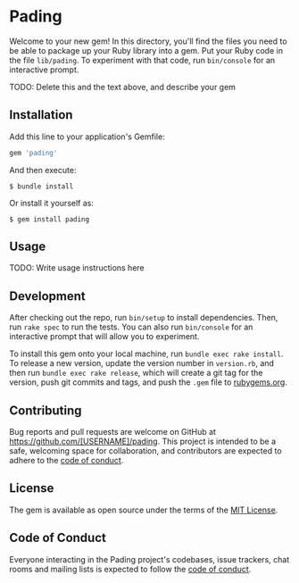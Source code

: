 # Pading

Welcome to your new gem! In this directory, you'll find the files you need to be able to package up your Ruby library into a gem. Put your Ruby code in the file `lib/pading`. To experiment with that code, run `bin/console` for an interactive prompt.

TODO: Delete this and the text above, and describe your gem

## Installation

Add this line to your application's Gemfile:

```ruby
gem 'pading'
```

And then execute:

    $ bundle install

Or install it yourself as:

    $ gem install pading

## Usage

TODO: Write usage instructions here

## Development

After checking out the repo, run `bin/setup` to install dependencies. Then, run `rake spec` to run the tests. You can also run `bin/console` for an interactive prompt that will allow you to experiment.

To install this gem onto your local machine, run `bundle exec rake install`. To release a new version, update the version number in `version.rb`, and then run `bundle exec rake release`, which will create a git tag for the version, push git commits and tags, and push the `.gem` file to [rubygems.org](https://rubygems.org).

## Contributing

Bug reports and pull requests are welcome on GitHub at https://github.com/[USERNAME]/pading. This project is intended to be a safe, welcoming space for collaboration, and contributors are expected to adhere to the [code of conduct](https://github.com/[USERNAME]/pading/blob/master/CODE_OF_CONDUCT.md).


## License

The gem is available as open source under the terms of the [MIT License](https://opensource.org/licenses/MIT).

## Code of Conduct

Everyone interacting in the Pading project's codebases, issue trackers, chat rooms and mailing lists is expected to follow the [code of conduct](https://github.com/[USERNAME]/pading/blob/master/CODE_OF_CONDUCT.md).
